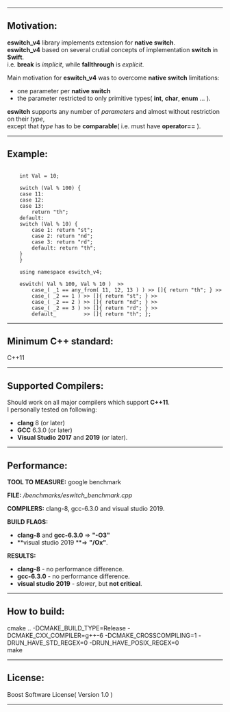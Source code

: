 __________
Motivation:
----------
**eswitch_v4** library implements extension for **native switch**.<br/>
**eswitch_v4** based on several crutial concepts of implementation **switch** in **Swift**.<br/>
i.e. **break** is *implicit*, while **fallthrough** is *explicit*.<br/>

Main motivation for **eswitch_v4** was to overcome **native switch** limitations:

- one parameter per **native switch**
- the parameter restricted to only primitive types( **int**, **char**, **enum** ... ).

**eswitch** supports any number of _parameters_ and almost without restriction on their _type_,<br/>
 except that _type_ has to be **comparable**( i.e. must have **operator==** ).
__________
Example:
-------
```

    int Val = 10;

    switch (Val % 100) {                     
    case 11:                       
    case 12:                         
    case 13:
        return "th";
    default:
    switch (Val % 10) {
        case 1: return "st";
        case 2: return "nd";
        case 3: return "rd";
        default: return "th";
    }
    }

    using namespace eswitch_v4;

    eswitch( Val % 100, Val % 10 )  >>
        case_( _1 == any_from( 11, 12, 13 ) ) >> []{ return "th"; } >>
        case_( _2 == 1 ) >> []{ return "st"; } >>
        case_( _2 == 2 ) >> []{ return "nd"; } >>
        case_( _2 == 3 ) >> []{ return "rd"; } >>
        default_         >> []{ return "th"; };
```
_______________

Minimum C++ standard:
-------------------
C++11
_______________

Supported Compilers:
-------------------
Should work on all major compilers which support **C++11**.<br/>
I personally tested on following:

- **clang** 8 (or later)
- **GCC** 6.3.0 (or later)
- **Visual Studio** **2017** and **2019** (or later).

_______________
Performance:
------------

**TOOL TO MEASURE:** google benchmark

**FILE:** */benchmarks/eswitch_benchmark.cpp*

**COMPILERS:** clang-8, gcc-6.3.0 and visual studio 2019.

**BUILD FLAGS:**

- **clang-8** and **gcc-6.3.0** => **"-O3"**
- **visual studio 2019 **=> **"/Ox"**.
	
**RESULTS:**

- **clang-8**   - no performance difference. 
- **gcc-6.3.0** - no performance difference.
- **visual studio 2019** - *slower*, but **not critical**.
_______________

How to build:
------------
cmake ..  -DCMAKE_BUILD_TYPE=Release -DCMAKE_CXX_COMPILER=g++-6 -DCMAKE_CROSSCOMPILING=1 -DRUN_HAVE_STD_REGEX=0 -DRUN_HAVE_POSIX_REGEX=0<br/>
make
_______________

License:
--------
Boost Software License( Version 1.0 )

_______________

